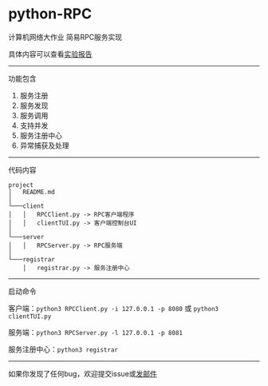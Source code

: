 # python-RPC
计算机网络大作业
简易RPC服务实现

具体内容可以查看[实验报告](https://github.com/DreamingLri/python-RPC/blob/master/%E5%AE%9E%E9%AA%8C%E6%8A%A5%E5%91%8A.md)

---

功能包含
1. 服务注册
2. 服务发现
3. 服务调用
4. 支持并发
5. 服务注册中心
6. 异常捕获及处理

---

代码内容

```
project
│   README.md 
│
└───client
│   │   RPCClient.py -> RPC客户端程序
│   │   clientTUI.py -> 客户端控制台UI
│   
└───server
│   │   RPCServer.py -> RPC服务端
│
└───registrar
    │   registrar.py -> 服务注册中心

```

---

启动命令

客户端：`python3 RPCClient.py -i 127.0.0.1 -p 8080` 或 `python3 clientTUI.py`

服务端：`python3 RPCServer.py -l 127.0.0.1 -p 8081`

服务注册中心：`python3 registrar`

---

如果你发现了任何bug，欢迎提交issue或[发邮件](mailto:dreaminglri@outlook.com)
